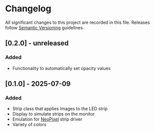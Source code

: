 # Changelog

All significant changes to this project are recorded in this file. Releases follow [Semantic Versioning](https://semver.org/spec/v2.0.0.html) guidelines.

## [0.2.0] - unreleased

### Added
- Functionality to automatically set opacity values

## [0.1.0] - 2025-07-09

### Added
- Strip class that applies Images to the LED strip
- Display to simulate strips on the monitor
- Emulation for [NeoPixel](https://github.com/adafruit/Adafruit_CircuitPython_NeoPixel) strip driver
- Variety of colors
